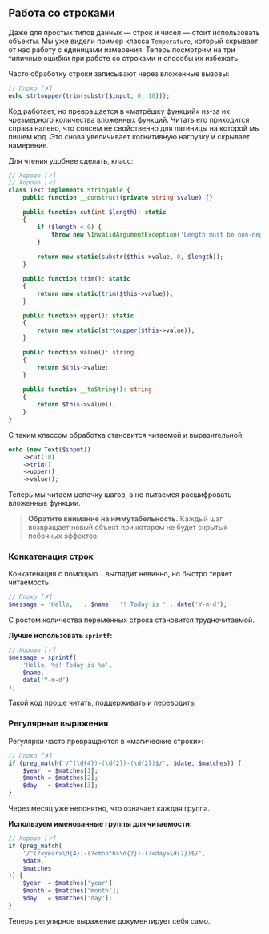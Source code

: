 ## Работа со строками

Даже для простых типов данных — строк и чисел — стоит использовать объекты.
Мы уже видели пример класса `Temperature`, который скрывает от нас работу с единицами измерения.
Теперь посмотрим на три типичные ошибки при работе со строками и способы их избежать.

Часто обработку строки записывают через вложенные вызовы:
```php
// Плохо [✗]
echo strtoupper(trim(substr($input, 0, 10)));
```

Код работает, но превращается в «матрёшку функций» из-за их чрезмерного количества вложенных функций.
Читать его приходится справа налево, что совсем не свойственно для латиницы на которой мы пишем код.
Это снова увеличивает когнитивную нагрузку и скрывает намерение.

Для чтения удобнее сделать, класс:

```php
// Хорошо [✓]
// Хорошо [✓]
class Text implements Stringable {
    public function __construct(private string $value) {}

    public function cut(int $length): static 
    {
        if ($length < 0) {
            throw new \InvalidArgumentException('Length must be non-negative.');
        }
        
        return new static(substr($this->value, 0, $length));
    }

    public function trim(): static 
    {
        return new static(trim($this->value));
    }

    public function upper(): static 
    {
        return new static(strtoupper($this->value));
    }

    public function value(): string 
    {
        return $this->value;
    }
    
    public function __toString(): string
    {
        return $this->value();
    }
}
```

С таким классом обработка становится читаемой и выразительной:

```php
echo (new Text($input))
    ->cut(10)
    ->trim()
    ->upper()
    ->value();
```

Теперь мы читаем цепочку шагов, а не пытаемся расшифровать вложенные функции.

> **Обратите внимание на иммутабельность.**
> Каждый шаг возвращает новый объект при котором не будет скрытых побочных эффектов.


### Конкатенация строк

Конкатенация с помощью `.` выглядит невинно, но быстро теряет читаемость:

```php
// Плохо [✗]
$message = 'Hello, ' . $name . '! Today is ' . date('Y-m-d');
```

С ростом количества переменных строка становится трудночитаемой.

**Лучше использовать `sprintf`:**

```php
// Хорошо [✓]
$message = sprintf(
    'Hello, %s! Today is %s',
    $name,
    date('Y-m-d')
);
```

Такой код проще читать, поддерживать и переводить.

### Регулярные выражения

Регулярки часто превращаются в «магические строки»:

```php
// Плохо [✗]
if (preg_match('/^(\d{4})-(\d{2})-(\d{2})$/', $date, $matches)) {
    $year  = $matches[1];
    $month = $matches[2];
    $day   = $matches[3];
}
```

Через месяц уже непонятно, что означает каждая группа.

**Используем именованные группы для читаемости:**

```php
// Хорошо [✓]
if (preg_match(
    '/^(?<year>\d{4})-(?<month>\d{2})-(?<day>\d{2})$/',
    $date,
    $matches
)) {
    $year  = $matches['year'];
    $month = $matches['month'];
    $day   = $matches['day'];
}
```

Теперь регулярное выражение документирует себя само.
